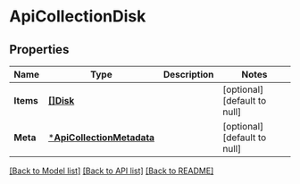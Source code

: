 # ApiCollectionDisk

## Properties
Name | Type | Description | Notes
------------ | ------------- | ------------- | -------------
**Items** | [**[]Disk**](Disk.md) |  | [optional] [default to null]
**Meta** | [***ApiCollectionMetadata**](ApiCollectionMetadata.md) |  | [optional] [default to null]

[[Back to Model list]](../README.md#documentation-for-models) [[Back to API list]](../README.md#documentation-for-api-endpoints) [[Back to README]](../README.md)


